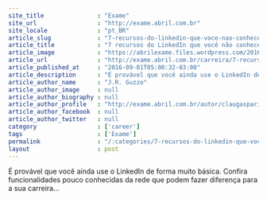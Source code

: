 ```yaml
---
site_title               : "Exame"
site_url                 : "http://exame.abril.com.br"
site_locale              : "pt_BR"
article_slug             : "7-recursos-do-linkedin-que-voce-nao-conhece-mas-deveria"
article_title            : "7 recursos do LinkedIn que você não conhece (mas deveria)"
article_image            : "https://abrilexame.files.wordpress.com/2016/09/size_960_16_9_linkedin42.jpg?quality=70&strip=all&w=960"
article_url              : "http://exame.abril.com.br/carreira/7-recursos-do-linkedin-que-voce-nao-conhece-mas-deveria-2/"
article_published_at     : "2016-09-01T05:00:32-03:00"
article_description      : "É provável que você ainda use o LinkedIn de forma muito básica. Confira funcionalidades pouco conhecidas da rede que podem fazer diferença para a sua carreira..."
article_author_name      : "J.R. Guzzo"
article_author_image     : null
article_author_biography : null
article_author_profile   : "http://exame.abril.com.br/autor/claugasparini/"
article_author_facebook  : null
article_author_twitter   : null
category                 : ['career']
tags                     : ['Exame']
permalink                : "/:categories/7-recursos-do-linkedin-que-voce-nao-conhece-mas-deveria/"
layout                   : post
---
```


É provável que você ainda use o LinkedIn de forma muito básica. Confira funcionalidades pouco conhecidas da rede que podem fazer diferença para a sua carreira...
